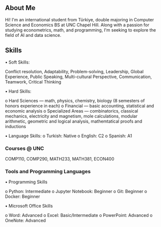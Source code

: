## About Me
Hi! I'm an international student from Türkiye, double majoring in Computer Science and Economics BS at UNC Chapel Hill. Along with a passion for studying econometrics, math, and programming, I'm seeking to explore the field of AI and data science. 

## Skills
• Soft Skills:

Conflict resolution, Adaptability, Problem-solving, Leadership, Global Experience, Public Speaking, Multi-cultural Perspective, Communication, Teamwork, Critical Thinking


• Hard Skills:

o Hard Sciences — math, physics, chemistry, biology (8 semesters of honors experience in each)
o Financial — basic accounting, statistical and economic analysis
o Specialized Areas — combinatorics, classical mechanics, electricity and magnetism, mole calculations, modular arithmetic, geometric and logical analysis, mathemtatical proofs and inductions

• Language Skills:
o Turkish: Native
o English: C2
o Spanish: A1

### Courses @ UNC
COMP110, COMP290, MATH233, MATH381, ECON400

### Tools and Programming Languages
• Programming Skills

o Python: Intermediate
o Jupyter Notebook: Beginner
o Git: Beginner
o Docker: Beginner


• Microsoft Office Skills

o Word: Advanced
o Excel: Basic/Intermediate 
o PowerPoint: Advanced
o OneNote: Advanced
